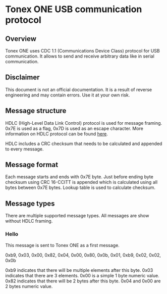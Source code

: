 # Tonex ONE USB communication protocol

## Overview
Tonex ONE uses CDC 1.1 (Communications Device Class) protocol for USB communication. It allows to send and receive arbitrary data like in serial communication.

## Disclaimer
This document is not an official documentation. It is a result of reverse engineering and may contain errors. Use it at your own risk.

## Message structure
HDLC (High-Level Data Link Control) protocol is used for message framing. 0x7E is used as a flag, 0x7D is used as an escape character. More information on HDLC protocol can be found [here](https://en.wikipedia.org/wiki/High-Level_Data_Link_Control).

HDLC includes a CRC checksum that needs to be calculated and appended to every message.

## Message format
Each message starts and ends with 0x7E byte. Just before ending byte checksum using CRC 16-CCITT is appended which is calculated using all bytes between 0x7E bytes. Lookup table is used to calculate checksum.

## Message types
There are multiple supported message types. All messages are show without HDLC framing. 

### Hello
This message is sent to Tonex ONE as a first message.

0xb9, 0x03, 0x00, 0x82, 0x04, 0x00, 0x80, 0x0b, 0x01, 0xb9, 0x02, 0x02, 0x0b

0xb9 indicates that there will be multiple elements after this byte. 0x03 indicates that there are 3 elements.
0x00 is a simple 1 byte numeric value. 0x82 indicates that there will be 2 bytes after this byte. 0x04 and 0x00 are 2 bytes numeric value. 

